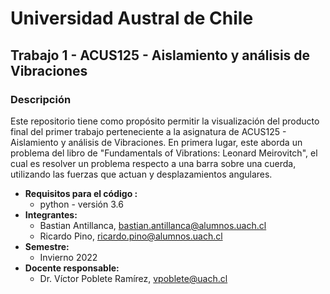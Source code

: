 # Universidad Austral de Chile
## Trabajo 1 - ACUS125 - Aislamiento y análisis de Vibraciones
### Descripción
Este repositorio tiene como propósito permitir la visualización del producto final del primer trabajo perteneciente a la asignatura de ACUS125 - Aislamiento y análisis de Vibraciones. En primera lugar, este aborda un problema del libro de "Fundamentals of Vibrations: Leonard Meirovitch", el cual es resolver un problema respecto a una barra sobre una cuerda, utilizando las fuerzas que actuan y desplazamientos angulares.
* **Requisitos para el código :**
  + python - versión 3.6
* **Integrantes:**
  + Bastian Antillanca, bastian.antillanca@alumnos.uach.cl
  + Ricardo Pino, ricardo.pino@alumnos.uach.cl
* **Semestre:**
  + Invierno 2022
* **Docente responsable:** 
  + Dr. Víctor Poblete Ramírez, vpoblete@uach.cl 
